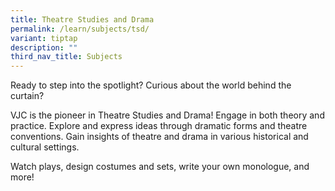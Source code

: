 ```yaml
---
title: Theatre Studies and Drama
permalink: /learn/subjects/tsd/
variant: tiptap
description: ""
third_nav_title: Subjects
---
```

<p>Ready to step into the spotlight? Curious about the world behind the curtain?</p><p></p><p>VJC is the pioneer in Theatre Studies and Drama! Engage in both theory and practice. Explore and express ideas through dramatic forms and theatre conventions. Gain insights of theatre and drama in various historical and cultural settings.</p><p></p><p>Watch plays, design costumes and sets, write your own monologue, and more!</p>